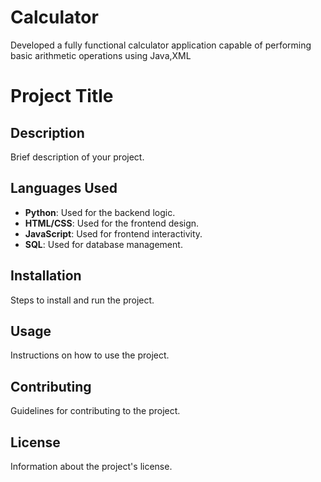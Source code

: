 # Calculator
Developed a fully functional calculator application capable of performing basic arithmetic operations using Java,XML
# Project Title

## Description
Brief description of your project.

## Languages Used
- **Python**: Used for the backend logic.
- **HTML/CSS**: Used for the frontend design.
- **JavaScript**: Used for frontend interactivity.
- **SQL**: Used for database management.

## Installation
Steps to install and run the project.

## Usage
Instructions on how to use the project.

## Contributing
Guidelines for contributing to the project.

## License
Information about the project's license.
